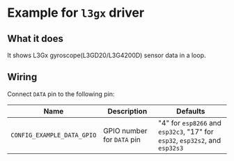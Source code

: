 # Example for `l3gx` driver

## What it does

It shows L3Gx gyroscope(L3GD20/L3G4200D) sensor data in a loop.

## Wiring

Connect `DATA` pin to the following pin:

| Name | Description | Defaults |
|------|-------------|----------|
| `CONFIG_EXAMPLE_DATA_GPIO` | GPIO number for `DATA` pin | "4" for `esp8266` and `esp32c3`, "17" for `esp32`, `esp32s2`, and `esp32s3` |

